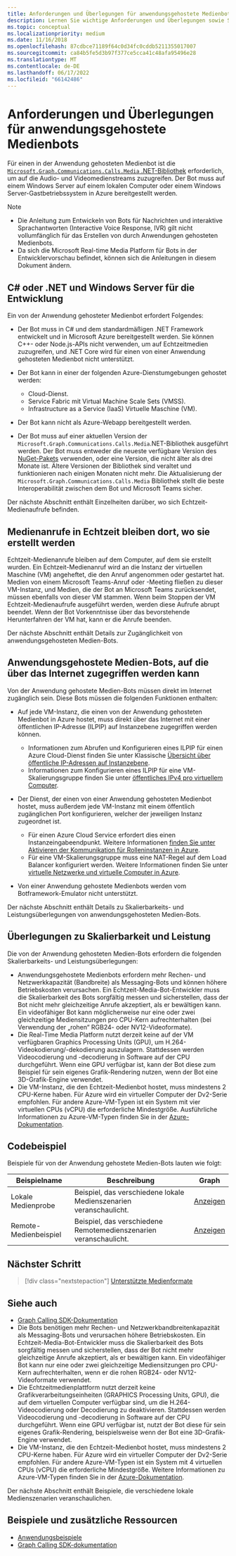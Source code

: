 ```yaml
---
title: Anforderungen und Überlegungen für anwendungsgehostete Medienbots
description: Lernen Sie wichtige Anforderungen und Überlegungen sowie Skalierbarkeits- und Leistungsaspekte im Zusammenhang mit der Erstellung von in der Anwendung gehosteten Medienbots für Teams
ms.topic: conceptual
ms.localizationpriority: medium
ms.date: 11/16/2018
ms.openlocfilehash: 87cdbce71189f64c0d34fc0cddb5211355017007
ms.sourcegitcommit: ca84b5fe5d3b97f377ce5cca41c48afa95496e28
ms.translationtype: MT
ms.contentlocale: de-DE
ms.lasthandoff: 06/17/2022
ms.locfileid: "66142486"
---
```

# <a name="requirements-and-considerations-for-application-hosted-media-bots"></a>Anforderungen und Überlegungen für anwendungsgehostete Medienbots

Für einen in der Anwendung gehosteten Medienbot ist die [`Microsoft.Graph.Communications.Calls.Media` .NET-Bibliothek](https://www.nuget.org/packages/Microsoft.Graph.Communications.Calls.Media/) erforderlich, um auf die Audio- und Videomedienstreams zuzugreifen. Der Bot muss auf einem Windows Server auf einem lokalen Computer oder einem Windows Server-Gastbetriebssystem in Azure bereitgestellt werden.

> [!NOTE]
>
> * Die Anleitung zum Entwickeln von Bots für Nachrichten und interaktive Sprachantworten (Interactive Voice Response, IVR) gilt nicht vollumfänglich für das Erstellen von durch Anwendungen gehosteten Medienbots.
> * Da sich die Microsoft Real-time Media Platform für Bots in der Entwicklervorschau befindet, können sich die Anleitungen in diesem Dokument ändern.

## <a name="c-or-net-and-windows-server-for-development"></a>C# oder .NET und Windows Server für die Entwicklung

Ein von der Anwendung gehosteter Medienbot erfordert Folgendes:

* Der Bot muss in C# und dem standardmäßigen .NET Framework entwickelt und in Microsoft Azure bereitgestellt werden. Sie können C++- oder Node.js-APIs nicht verwenden, um auf Echtzeitmedien zuzugreifen, und .NET Core wird für einen von einer Anwendung gehosteten Medienbot nicht unterstützt.

* Der Bot kann in einer der folgenden Azure-Dienstumgebungen gehostet werden:
  * Cloud-Dienst.
  * Service Fabric mit Virtual Machine Scale Sets (VMSS).
  * Infrastructure as a Service (IaaS) Virtuelle Maschine (VM).  
  
* Der Bot kann nicht als Azure-Webapp bereitgestellt werden.

* Der Bot muss auf einer aktuellen Version der `Microsoft.Graph.Communications.Calls.Media`.NET-Bibliothek ausgeführt werden. Der Bot muss entweder die neueste verfügbare Version des [NuGet-Pakets](https://www.nuget.org/packages/Microsoft.Graph.Communications.Calls.Media/) verwenden, oder eine Version, die nicht älter als drei Monate ist. Ältere Versionen der Bibliothek sind veraltet und funktionieren nach einigen Monaten nicht mehr. Die Aktualisierung der `Microsoft.Graph.Communications.Calls.Media` Bibliothek stellt die beste Interoperabilität zwischen dem Bot und Microsoft Teams sicher.

Der nächste Abschnitt enthält Einzelheiten darüber, wo sich Echtzeit-Medienaufrufe befinden.

## <a name="real-time-media-calls-stay-where-theyre-created"></a>Medienanrufe in Echtzeit bleiben dort, wo sie erstellt werden

Echtzeit-Medienanrufe bleiben auf dem Computer, auf dem sie erstellt wurden. Ein Echtzeit-Medienanruf wird an die Instanz der virtuellen Maschine (VM) angeheftet, die den Anruf angenommen oder gestartet hat. Medien von einem Microsoft Teams-Anruf oder -Meeting fließen zu dieser VM-Instanz, und Medien, die der Bot an Microsoft Teams zurücksendet, müssen ebenfalls von dieser VM stammen. Wenn beim Stoppen der VM Echtzeit-Medienaufrufe ausgeführt werden, werden diese Aufrufe abrupt beendet. Wenn der Bot Vorkenntnisse über das bevorstehende Herunterfahren der VM hat, kann er die Anrufe beenden.

Der nächste Abschnitt enthält Details zur Zugänglichkeit von anwendungsgehosteten Medien-Bots.

## <a name="application-hosted-media-bots-accessible-on-the-internet"></a>Anwendungsgehostete Medien-Bots, auf die über das Internet zugegriffen werden kann

Von der Anwendung gehostete Medien-Bots müssen direkt im Internet zugänglich sein. Diese Bots müssen die folgenden Funktionen enthalten:

* Auf jede VM-Instanz, die einen von der Anwendung gehosteten Medienbot in Azure hostet, muss direkt über das Internet mit einer öffentlichen IP-Adresse (ILPIP) auf Instanzebene zugegriffen werden können.
  * Informationen zum Abrufen und Konfigurieren eines ILPIP für einen Azure Cloud-Dienst finden Sie unter Klassische [Übersicht über öffentliche IP-Adressen auf Instanzebene](/azure/virtual-network/virtual-networks-instance-level-public-ip).
  * Informationen zum Konfigurieren eines ILPIP für eine VM-Skalierungsgruppe finden Sie unter [öffentliches IPv4 pro virtuellem Computer](/azure/virtual-machine-scale-sets/virtual-machine-scale-sets-networking#public-ipv4-per-virtual-machine).
* Der Dienst, der einen von einer Anwendung gehosteten Medienbot hostet, muss außerdem jede VM-Instanz mit einem öffentlich zugänglichen Port konfigurieren, welcher der jeweiligen Instanz zugeordnet ist.
  * Für einen Azure Cloud Service erfordert dies einen Instanzeingabeendpunkt. Weitere Informationen [finden Sie unter Aktivieren der Kommunikation für Rolleninstanzen in Azure](/azure/cloud-services/cloud-services-enable-communication-role-instances).
  * Für eine VM-Skalierungsgruppe muss eine NAT-Regel auf dem Load Balancer konfiguriert werden. Weitere Informationen finden Sie unter [virtuelle Netzwerke und virtuelle Computer in Azure](/azure/virtual-machines/windows/network-overview).

* Von einer Anwendung gehostete Medienbots werden vom Botframework-Emulator nicht unterstützt.

Der nächste Abschnitt enthält Details zu Skalierbarkeits- und Leistungsüberlegungen von anwendungsgehosteten Medien-Bots.

## <a name="scalability-and-performance-considerations"></a>Überlegungen zu Skalierbarkeit und Leistung

Die von der Anwendung gehosteten Medien-Bots erfordern die folgenden Skalierbarkeits- und Leistungsüberlegungen:

* Anwendungsgehostete Medienbots erfordern mehr Rechen- und Netzwerkkapazität (Bandbreite) als Messaging-Bots und können höhere Betriebskosten verursachen. Ein Echtzeit-Media-Bot-Entwickler muss die Skalierbarkeit des Bots sorgfältig messen und sicherstellen, dass der Bot nicht mehr gleichzeitige Anrufe akzeptiert, als er bewältigen kann. Ein videofähiger Bot kann möglicherweise nur eine oder zwei gleichzeitige Mediensitzungen pro CPU-Kern aufrechterhalten (bei Verwendung der „rohen“ RGB24- oder NV12-Videoformate).
* Die Real-Time Media Platform nutzt derzeit keine auf der VM verfügbaren Graphics Processing Units (GPU), um H.264-Videokodierung/-dekodierung auszulagern. Stattdessen werden Videocodierung und -decodierung in Software auf der CPU durchgeführt. Wenn eine GPU verfügbar ist, kann der Bot diese zum Beispiel für sein eigenes Grafik-Rendering nutzen, wenn der Bot eine 3D-Grafik-Engine verwendet.
* Die VM-Instanz, die den Echtzeit-Medienbot hostet, muss mindestens 2 CPU-Kerne haben. Für Azure wird ein virtueller Computer der Dv2-Serie empfohlen. Für andere Azure-VM-Typen ist ein System mit vier virtuellen CPUs (vCPU) die erforderliche Mindestgröße. Ausführliche Informationen zu Azure-VM-Typen finden Sie in der [Azure-Dokumentation](/azure/virtual-machines/windows/sizes-general).

## <a name="code-sample"></a>Codebeispiel

Beispiele für von der Anwendung gehostete Medien-Bots lauten wie folgt:

| **Beispielname** | **Beschreibung** | **Graph** |
|------------|-------------|-----------|
| Lokale Medienprobe | Beispiel, das verschiedene lokale Medienszenarien veranschaulicht. | [Anzeigen](https://github.com/microsoftgraph/microsoft-graph-comms-samples/tree/master/Samples/V1.0Samples/LocalMediaSamples) |
| Remote-Medienbeispiel | Beispiel, das verschiedene Remotemedienszenarien veranschaulicht. | [Anzeigen](https://github.com/microsoftgraph/microsoft-graph-comms-samples/tree/master/Samples/V1.0Samples/RemoteMediaSamples) |

## <a name="next-step"></a>Nächster Schritt

> [!div class="nextstepaction"]
> [Unterstützte Medienformate](~/resources/media-formats.md)

## <a name="see-also"></a>Siehe auch

* [Graph Calling SDK-Dokumentation](https://microsoftgraph.github.io/microsoft-graph-comms-samples/docs/)
* Die Bots benötigen mehr Rechen- und Netzwerkbandbreitenkapazität als Messaging-Bots und verursachen höhere Betriebskosten. Ein Echtzeit-Media-Bot-Entwickler muss die Skalierbarkeit des Bots sorgfältig messen und sicherstellen, dass der Bot nicht mehr gleichzeitige Anrufe akzeptiert, als er bewältigen kann. Ein videofähiger Bot kann nur eine oder zwei gleichzeitige Mediensitzungen pro CPU-Kern aufrechterhalten, wenn er die rohen RGB24- oder NV12-Videoformate verwendet.
* Die Echtzeitmedienplattform nutzt derzeit keine Grafikverarbeitungseinheiten (GRAPHICS Processing Units, GPU), die auf dem virtuellen Computer verfügbar sind, um die H.264-Videocodierung oder Decodierung zu deaktivieren. Stattdessen werden Videocodierung und -decodierung in Software auf der CPU durchgeführt. Wenn eine GPU verfügbar ist, nutzt der Bot diese für sein eigenes Grafik-Rendering, beispielsweise wenn der Bot eine 3D-Grafik-Engine verwendet.
* Die VM-Instanz, die den Echtzeit-Medienbot hostet, muss mindestens 2 CPU-Kerne haben. Für Azure wird ein virtueller Computer der Dv2-Serie empfohlen. Für andere Azure-VM-Typen ist ein System mit 4 virtuellen CPUs (vCPU) die erforderliche Mindestgröße. Weitere Informationen zu Azure-VM-Typen finden Sie in der [Azure-Dokumentation](/azure/virtual-machines/windows/sizes-general).

Der nächste Abschnitt enthält Beispiele, die verschiedene lokale Medienszenarien veranschaulichen.

## <a name="samples-and-additional-resources"></a>Beispiele und zusätzliche Ressourcen

* [Anwendungsbeispiele](https://github.com/microsoftgraph/microsoft-graph-comms-samples/tree/master/Samples/V1.0Samples/LocalMediaSamples)
* [Graph Calling SDK-dokumentation](https://microsoftgraph.github.io/microsoft-graph-comms-samples/docs/)
